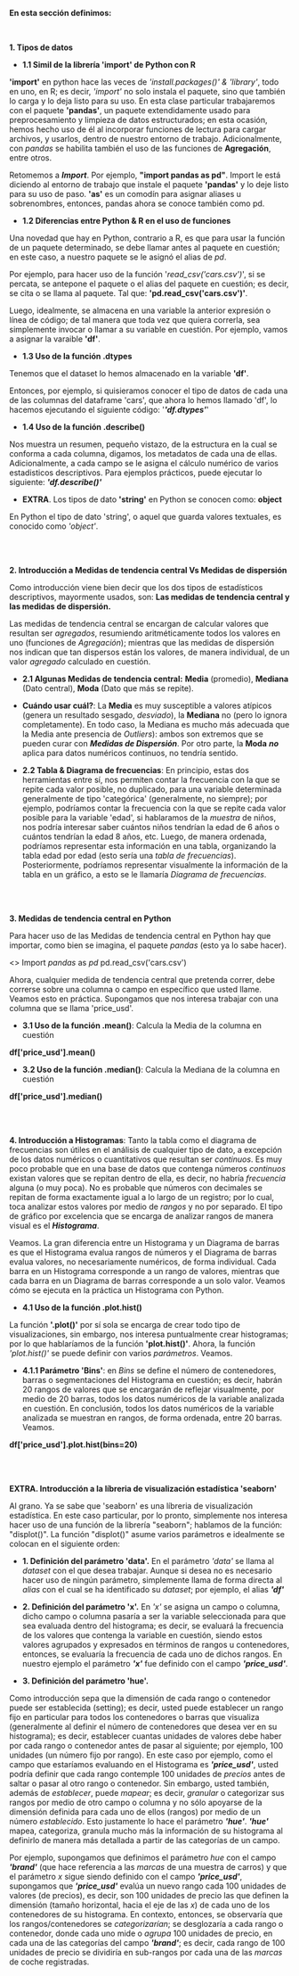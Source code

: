 **En esta sección definimos:**

<br>

**1. Tipos de datos**

* **1.1 Simil de la librería 'import' de Python con R**

**'import'** en python hace las veces de *'install.packages()' & 'library'*, todo en uno, en R; es decir, *'import'* no solo instala el paquete, sino que también lo carga y lo deja listo para su uso. En esta clase particular trabajaremos con el paquete **'pandas'**, un paquete extendidamente usado para preprocesamiento y limpieza de datos estructurados; en esta ocasión, hemos hecho uso de él al incorporar funciones de lectura para cargar archivos, y usarlos, dentro de nuestro entorno de trabajo. Adicionalmente, con _pandas_ se habilita también el uso de las funciones de **Agregación**, entre otros. 

Retomemos a **_Import_**. Por ejemplo, **"import pandas as pd"**. Import le está diciendo al entorno de trabajo que instale el paquete **'pandas'** y lo deje listo para su uso de paso. **'as'** es un comodín para asignar aliases u sobrenombres, entonces, pandas ahora se conoce también como pd. 


* **1.2 Diferencias entre Python & R en el uso de funciones**

Una novedad que hay en Python, contrario a R, es que para usar la función de un paquete determinado, se debe llamar antes al paquete en cuestión; en este caso, a nuestro paquete se le asignó el alias de *pd*. 

Por ejemplo, para hacer uso de la función '*read_csv('cars.csv')*', si se percata, se antepone el paquete o el alias del paquete en cuestión; es decir, se cita o se llama al paquete. Tal que: **'pd.read_csv('cars.csv')'**.

Luego, idealmente, se almacena en una variable la anterior expresión o línea de código; de tal manera que toda vez que quiera correrla, sea simplemente invocar o llamar a su variable en cuestión. Por ejemplo, vamos a asignar la varaible **'df'**.


* **1.3 Uso de la función .dtypes**

Tenemos que el dataset lo hemos almacenado en la variable **'df'**. 

Entonces, por ejemplo, si quisieramos conocer el tipo de datos de cada una de las columnas del dataframe 'cars', que ahora lo hemos llamado 'df', lo hacemos ejecutando el siguiente código: '**_'df.dtypes'_**'


* **1.4 Uso de la función .describe()**

Nos muestra un resumen, pequeño vistazo, de la estructura en la cual se conforma a cada columna, digamos, los metadatos de cada una de ellas. Adicionalmente, a cada campo se le asigna el cálculo numérico de varios estadisticos descriptivos. Para ejemplos prácticos, puede ejecutar lo siguiente: **_'df.describe()'_**


* **EXTRA**. Los tipos de dato **'string'** en Python se conocen como: **object**

En Python el tipo de dato 'string', o aquel que guarda valores textuales, es conocido como _'object'_.


<br>
<br>


**2. Introducción a Medidas de tendencia central Vs Medidas de dispersión**

Como introducción viene bien decir que los dos tipos de estadísticos descriptivos, mayormente usados, son: **Las medidas de tendencia central y las medidas de dispersión.**

Las medidas de tendencia central se encargan de calcular valores que resultan ser *agregados*, resumiendo aritméticamente todos los valores en uno (funciones de _Agregación_); mientras que las medidas de dispersión nos indican que tan dispersos están los valores, de manera individual, de un valor *agregado* calculado en cuestión.   

* **2.1 Algunas Medidas de tendencia central:** **Media** (promedio), **Mediana** (Dato central), **Moda** (Dato que más se repite). 

* **Cuándo usar cuál?**: La **Media** es muy susceptible a valores atípicos (genera un resultado sesgado, _desviado_), la **Mediana** no (pero lo ignora completamente). En todo caso, la Mediana es mucho más adecuada que la Media ante presencia de _Outliers_): ambos son extremos que se pueden curar con **_Medidas de Dispersión_**. Por otro parte, la **Moda** **_no_** aplica para datos numéricos continuos, no tendría sentido. 

* **2.2 Tabla & Diagrama de frecuencias**: En principio, estas dos herramientas entre sí, nos permiten contar la frecuencia con la que se repite cada valor posible, no duplicado, para una variable determinada generalmente de tipo 'categórica' (generalmente, no siempre); por ejemplo, podríamos contar la frecuencia con la que se repite cada valor posible para la variable 'edad', si hablaramos de la *muestra* de niños, nos podría interesar saber cuántos niños tendrían la edad de 6 años o cuántos tendrían la edad 8 años, etc. Luego, de manera ordenada, podríamos representar esta información en una tabla, organizando la tabla edad por edad (esto sería una *tabla de frecuencias*). Posteriormente, podríamos representar visualmente la información de la tabla en un gráfico, a esto se le llamaría *Diagrama de frecuencias*.  

<br>
<br>

**3. Medidas de tendencia central en Python**

Para hacer uso de las Medidas de tendencia central en Python hay que importar, como bien se imagina, el paquete _pandas_ (esto ya lo sabe hacer). 

<> Import *pandas* as *pd*
pd.read_csv('cars.csv')

Ahora, cualquier medida de tendencia central que pretenda correr, debe correrse sobre una columna o campo en específico que usted llame. Veamos esto en práctica. Supongamos que nos interesa trabajar con una columna que se llama 'price_usd'.

* **3.1 Uso de la función .mean()**: Calcula la Media de la columna en cuestión

**df['price_usd'].mean()**

* **3.2 Uso de la función .median()**: Calcula la Mediana de la columna en cuestión

**df['price_usd'].median()**

<br>
<br>

**4. Introducción a Histogramas**: Tanto la tabla como el diagrama de frecuencias son útiles en el análisis de cualquier tipo de dato, a excepción de los datos numéricos o cuantitativos que resultan ser *continuos*. Es muy poco probable que en una base de datos que contenga números *continuos* existan valores que se repitan dentro de ella, es decir, no habría *frecuencia* alguna (o muy poca). No es probable que números con decimales se repitan de forma exactamente igual a lo largo de un registro; por lo cual, toca analizar estos valores por medio de _rangos_ y no por separado. El tipo de gráfico por excelencia que se encarga de analizar rangos de manera visual es el **_Histograma_**.

Veamos. La gran diferencia entre un Histograma y un Diagrama de barras es que el Histograma evalua rangos de números y el Diagrama de barras evalua valores, no necesariamente numéricos, de forma individual. Cada barra en un Histograma corresponde a un rango de valores, mientras que cada barra en un Diagrama de barras corresponde a un solo valor. Veamos cómo se ejecuta en la práctica un Histograma con Python.

* **4.1 Uso de la función .plot.hist()**

La función **'.plot()'** por sí sola se encarga de crear todo tipo de visualizaciones, sin embargo, nos interesa puntualmente crear histogramas; por lo que hablaríamos de la función **'plot.hist()'**. Ahora, la función *'plot.hist()'* se puede definir con varios _parámetros_. Veamos.

* **4.1.1 Parámetro 'Bins'**: en *Bins* se define el número de contenedores, barras o segmentaciones del Histograma en cuestión; es decir, habrán 20 rangos de valores que se encargarán de reflejar visualmente, por medio de 20 barras, todos los datos numéricos de la variable analizada en cuestión. En conclusión, todos los datos numéricos de la variable analizada se muestran en rangos, de forma ordenada, entre 20 barras. Veamos.

 **df['price_usd'].plot.hist(bins=20)**

<br>
<br>

**EXTRA. Introducción a la líbreria de visualización estadística 'seaborn'**

Al grano. Ya se sabe que 'seaborn' es una líbreria de visualización estadística. En este caso particular, por lo pronto, simplemente nos interesa hacer uso de una función de la librería "seaborn"; hablamos de la función: "displot()". La función "displot()" asume varios parámetros e idealmente se colocan en el siguiente orden:

* **1. Definición del parámetro 'data'.** En el parámetro _'data'_ se llama al _dataset_ con el que desea trabajar. Aunque si desea no es necesario hacer uso de ningún parámetro, simplemente llama de forma directa al *alias* con el cual se ha identificado su *dataset*; por ejemplo, el alias ***'df'***

* **2. Definición del parámetro 'x'.** En *'x'* se asigna un campo o columna, dicho campo o columna pasaría a ser la variable seleccionada para que sea evaluada dentro del histograma; es decir, se evaluará la frecuencia de los valores que contenga la variable en cuestión, siendo estos valores agrupados y expresados en términos de rangos u contenedores, entonces, se evaluaría la frecuencia de cada uno de dichos rangos. En nuestro ejemplo el parámetro ***'x'*** fue definido con el campo ***'price_usd'***.

* **3. Definición del parámetro 'hue'.**

Como introducción sepa que la dimensión de cada rango o contenedor puede ser establecida (setting); es decir, usted puede establecer un rango fijo en particular para todos los contenedores o barras que visualiza (generalmente al definir el número de contenedores que desea ver en su histograma); es decir, establecer cuantas unidades de valores debe haber por cada rango o contenedor antes de pasar al siguiente; por ejemplo, 100 unidades (un número fijo por rango). En este caso por ejemplo, como el campo que estaríamos evaluando en el Histograma es ***'price_usd'***, usted podría definir que cada rango contemple 100 unidades de *precios* antes de saltar o pasar al otro rango o contenedor. Sin embargo, usted también, además de _establecer_, puede _mapear_; es decir, *granular* o categorizar sus rangos por medio de otro campo o columna y no sólo apoyarse de la dimensión definida para cada uno de ellos (rangos) por medio de un número _establecido_. Esto justamente lo hace el parámetro ***'hue'***. ***'hue'*** mapea, categoriza, granula mucho más la información de su histograma al definirlo de manera más detallada a partir de las categorías de un campo.

Por ejemplo, supongamos que definimos el parámetro _hue_ con el campo ***'brand'*** (que hace referencia a las *marcas* de una muestra de carros) y que el parámetro _x_ sigue siendo definido con el campo ***'price_usd'***, supongamos que ***'price_usd'*** evalúa un nuevo rango cada 100 unidades de valores (de precios), es decir, son 100 unidades de precio las que definen la dimensión (tamaño horizontal, hacia el eje de las *x*) de cada uno de los contenedores de su histograma. En contexto, entonces, se observaría que los rangos/contenedores se _categorizarían_; se desglozaría a cada rango o contenedor, donde cada uno mide o _agrupa_ 100 unidades de precio, en cada una de las categorías del campo ***'brand'***; es decir, cada rango de 100 unidades de precio se dividiría en sub-rangos por cada una de las _marcas_ de coche registradas.